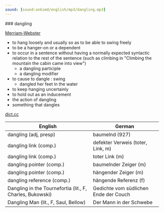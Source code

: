 ```yaml
---
sound: [sound:ankimd/english/mp3/dangling.mp3]
---
```


\### dangling

[Merriam-Webster](https://www.merriam-webster.com/dictionary/dangling)

- to hang loosely and usually so as to be able to swing freely
- to be a hanger-on or a dependent
- to occur in a sentence without having a normally expected syntactic relation to the rest of the sentence (such as climbing in "Climbing the mountain the cabin came into view")
    - a dangling participle
    - a dangling modifier
- to cause to dangle : swing
    - dangled her feet in the water
- to keep hanging uncertainly
- to hold out as an inducement
- the action of dangling
- something that dangles

[dict.cc](https://www.dict.cc/dangling)

| English        | German       |
| -------------- | ------------ |
| dangling (adj, presp) | baumelnd (927) |
| dangling link (comp.) | defekter Verweis (toter, Link, m) |
| dangling link (comp.) | toter Link (m) |
| dangling pointer (comp.) | baumelnder Zeiger (m) |
| dangling pointer (comp.) | hängender Zeiger (m) |
| dangling reference (comp.) | hängende Referenz (f) |
| Dangling in the Tournefortia (lit., F, Charles, Bukowski) | Gedichte vom südlichen Ende der Couch |
| Dangling Man (lit., F, Saul, Bellow) | Der Mann in der Schwebe |
